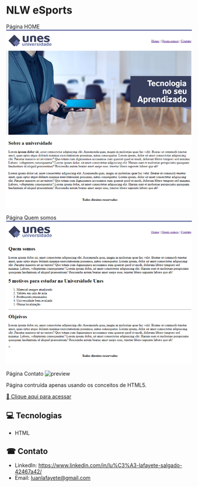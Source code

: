 # NLW eSports 

Página HOME
![preview](https://github.com/LuanLafayete/ProjetoUniversidadeUnes/blob/main/github/index.png)

Página Quem somos
![preview](https://github.com/LuanLafayete/ProjetoUniversidadeUnes/blob/main/github/quem-somos.png)

Página Contato
![preview](./.github/contato.pnghttps://github.com/LuanLafayete/ProjetoUniversidadeUnes/blob/main/github/contato.png)


Página contruída apenas usando os conceitos de HTML5.

[🔗 Clique aqui para acessar](https://luanlafayete.github.io/ProjetoUniversidadeUnes/)

## 💻 Tecnologias 
- HTML

## ☎ Contato
- LinkedIn: 
https://www.linkedin.com/in/lu%C3%A3-lafayete-salgado-42467a42/
- Email: luanlafayete@gmail.com
